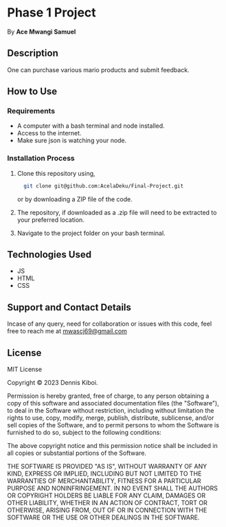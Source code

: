 # Phase 1 Project

By **Ace Mwangi Samuel**

## Description

One can purchase various mario products and submit feedback.

## How to Use

### Requirements

* A computer with a bash terminal and node installed.
* Access to the internet.
* Make sure json is watching your node.

### Installation Process

1. Clone this repository using,

    ```bash
      git clone git@github.com:AcelaDeku/Final-Project.git
    ```

    or by downloading a ZIP file of the code.
  
2. The repository, if downloaded as a .zip file will need to be extracted to your preferred location.

3. Navigate to the project folder on your bash terminal.

## Technologies Used

* JS
* HTML
* CSS

## Support and Contact Details

Incase of any query, need for collaboration or issues with this code, feel free to reach me at
<mwascj69@gmail.com>

## License

MIT License

Copyright &copy; 2023 Dennis Kiboi.

Permission is hereby granted, free of charge, to any person obtaining a copy of this software and associated documentation files (the "Software"), to deal in the Software without restriction, including without limitation the rights to use, copy, modify, merge, publish, distribute, sublicense, and/or sell copies of the Software, and to permit persons to whom the Software is furnished to do so, subject to the following conditions:

The above copyright notice and this permission notice shall be included in all copies or substantial portions of the Software.

THE SOFTWARE IS PROVIDED "AS IS", WITHOUT WARRANTY OF ANY KIND, EXPRESS OR IMPLIED, INCLUDING BUT NOT LIMITED TO THE WARRANTIES OF MERCHANTABILITY, FITNESS FOR A PARTICULAR PURPOSE AND NONINFRINGEMENT. IN NO EVENT SHALL THE AUTHORS OR COPYRIGHT HOLDERS BE LIABLE FOR ANY CLAIM, DAMAGES OR OTHER LIABILITY, WHETHER IN AN ACTION OF CONTRACT, TORT OR OTHERWISE, ARISING FROM, OUT OF OR IN CONNECTION WITH THE SOFTWARE OR THE USE OR OTHER DEALINGS IN THE SOFTWARE.
